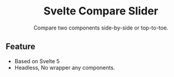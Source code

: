 <div align="center">
  <h1>Svelte Compare Slider</h1>
  <p>Compare two components side-by-side or top-to-toe.</p>
</div>

## Feature

- Based on Svelte 5
- Headless, No wrapper any components.
